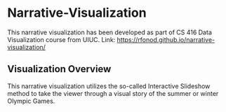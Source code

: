 # Narrative-Visualization
This narrative visualization has been developed as part of CS 416 Data Visualization course from UIUC.
Link: https://rfonod.github.io/narrative-visualization/

## Visualization Overview
This narrative visualization utilizes the so-called Interactive Slideshow method to take the viewer through a visual story of the summer or winter Olympic Games.

